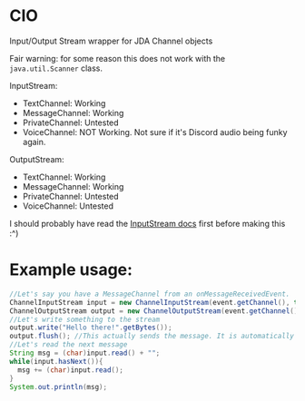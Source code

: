 # CIO
Input/Output Stream wrapper for JDA Channel objects

Fair warning: for some reason this does not work with the `java.util.Scanner` class.

InputStream:
- TextChannel: Working
- MessageChannel: Working
- PrivateChannel: Untested
- VoiceChannel: NOT Working. Not sure if it's Discord audio being funky again.

OutputStream:
- TextChannel: Working
- MessageChannel: Working
- PrivateChannel: Untested
- VoiceChannel: Untested

I should probably have read the [InputStream docs](https://docs.oracle.com/javase/8/docs/api/java/io/InputStream.html) first before making this :^)

# Example usage:
```java
//Let's say you have a MessageChannel from an onMessageReceivedEvent.
ChannelInputStream input = new ChannelInputStream(event.getChannel(), true); //The boolean toggles ignoring bots.
ChannelOutputStream output = new ChannelOutputStream(event.getChannel());
//Let's write something to the stream
output.write("Hello there!".getBytes());
output.flush(); //This actually sends the message. It is automatically called when the buffer length reaches 2000 characters.
//Let's read the next message
String msg = (char)input.read() + "";
while(input.hasNext()){
  msg += (char)input.read();
}
System.out.println(msg);
```

